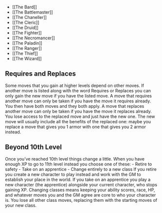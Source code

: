 <ul>
<li>[[The Bard]]</li>
<li>[[The Battlemaster]]</li>
<li>[[The Chaneller]]</li>
<li>[[The Cleric]]</li>
<li>[[The Druid]]</li>
<li>[[The Fighter]]</li>
<li>[[The Necromancer]]</li>
<li>[[The Paladin]]</li>
<li>[[The Ranger]]</li>
<li>[[The Thief]]</li>
<li>[[The Wizard]]</li>
</ul>
<h2 id="requires-and-replaces">Requires and Replaces</h2>
<p>Some moves that you gain at higher levels depend on other moves. If another move is listed along with the word Requires or Replaces you can only gain the new move if you have the listed move. A move that requires another move can only be taken if you have the move it requires already. You then have both moves and they both apply. A move that replaces another move can only be taken if you have the move it replaces already. You lose access to the replaced move and just have the new one. The new move will usually include all the benefits of the replaced one: maybe you replace a move that gives you 1 armor with one that gives you 2 armor instead.</p>
<h2 id="beyond-10th-level">Beyond 10th Level</h2>
<p>Once you’ve reached 10th level things change a little. When you have enough XP to go to 11th level instead you choose one of these: - Retire to safety - Take on an apprentice - Change entirely to a new class If you retire you create a new character to play instead and work with the GM to establish your place in the world. If you take on an apprentice you play a new character (the apprentice) alongside your current character, who stops gaining XP. Changing classes means keeping your ability scores, race, HP, and whatever moves you and the GM agree are core to who your character is. You lose all other class moves, replacing them with the starting moves of your new class.</p>
